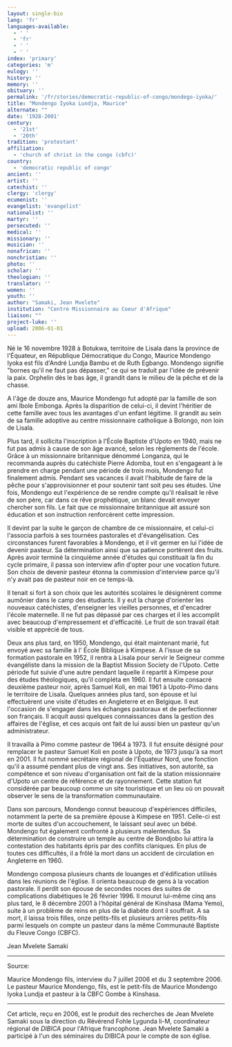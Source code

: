 ```yaml
---
layout: single-bio
lang: 'fr'
languages-available:
  - ' '
  - 'fr'
  - ' '
  - ' '
index: 'primary'
categories: 'm'
eulogy: ''
history: ''
memory: ''
obituary: ''
permalink: '/fr/stories/democratic-republic-of-congo/mondego-iyoka/'
title: "Mondengo Iyoka Lundja, Maurice"
alternate: ""
date: '1928-2001'
century:
  - '21st'
  - '20th'
tradition: 'protestant'
affiliation:
  - 'church of christ in the congo (cbfc)'
country:
  - 'democratic republic of congo'
ancient: ''
artist: ''
catechist: ''
clergy: 'clergy'
ecumenist: ''
evangelist: 'evangelist'
nationalist: ''
martyr: ''
persecuted: ''
medical: ''
missionary: ''
musician: ''
nonafrican: ''
nonchristian: ''
photo: ''
scholar: ''
theologian: ''
translator: ''
women: ''
youth: ''
author: "Samaki, Jean Mvelete"
institution: "Centre Missionnaire au Coeur d'Afrique"
liaison: ""
project-luke: ''
upload: 2006-01-01
---
```




Né le 16 novembre 1928 à Botukwa, territoire de Lisala dans la province de l'Équateur, en République Démocratique du Congo, Maurice Mondengo Iyoka est fils d'André Lundja Bambu et de Ruth Egbango. Mondengo signifie "bornes qu'il ne faut pas dépasser," ce qui se traduit par l'idée de prévenir la paix. Orphelin dès le bas âge, il grandit dans le milieu de la pêche et de la chasse.

A l'âge de douze ans, Maurice Mondengo fut adopté par la famille de son ami Ibole Embonga. Après la disparition de celui-ci, il devint l'héritier de cette famille avec tous les avantages d'un enfant légitime. Il grandit au sein de sa famille adoptive au centre missionnaire catholique à Bolongo, non loin de Lisala.

Plus tard, il sollicita l'inscription à l'École Baptiste d'Upoto en 1940, mais ne fut pas admis à cause de son âge avancé, selon les règlements de l'école. Grâce à un missionnaire britannique dénommé Longanza, qui le recommanda auprès du catéchiste Pierre Adomba, tout en s'engageant à le prendre en charge pendant une période de trois mois, Mondengo fut finalement admis. Pendant ses vacances il avait l'habitude de faire de la pêche pour s'approvisionner et pour soutenir tant soit peu ses études. Une fois, Mondengo eut l'expérience de se rendre compte qu'il réalisait le rêve de son père, car dans ce rêve prophétique, un blanc devait envoyer chercher son fils. Le fait que ce missionnaire britannique ait assuré son éducation et son instruction renforcèrent cette impression.

Il devint par la suite le garçon de chambre de ce missionnaire, et celui-ci l'associa parfois à ses tournées pastorales et d'évangélisation. Ces circonstances furent favorables à Mondengo, et il vit germer en lui l'idée de devenir pasteur. Sa détermination ainsi que sa patience portèrent des fruits. Après avoir terminé la cinquième année d'études qui constituait la fin du cycle primaire, il passa son interview afin d'opter pour une vocation future. Son choix de devenir pasteur étonna la commission d'interview parce qu'il n'y avait pas de pasteur noir en ce temps-là.

Il tenait si fort à son choix que les autorités scolaires le désignèrent comme aumônier dans le camp des étudiants. Il y eut la charge d'orienter les nouveaux catéchistes, d'enseigner les vieilles personnes, et d'encadrer l'école maternelle. Il ne fut pas dépassé par ces charges et il les accomplit avec beaucoup d'empressement et d'efficacité. Le fruit de son travail était visible et apprécié de tous.

Deux ans plus tard, en 1950, Mondengo, qui était maintenant marié, fut envoyé avec sa famille à l' École Biblique à Kimpese. A l'issue de sa formation pastorale en 1952, il rentra à Lisala pour servir le Seigneur comme évangéliste dans la mission de la Baptist Mission Society de l'Upoto. Cette période fut suivie d'une autre pendant laquelle il repartit à Kimpese pour des études théologiques, qu'il compléta en 1960. Il fut ensuite consacré deuxième pasteur noir, après Samuel Koli, en mai 1961 à Upoto-Pimo dans le territoire de Lisala. Quelques années plus tard, son épouse et lui effectuèrent une visite d'études en Angleterre et en Belgique. Il eut l'occasion de s'engager dans les échanges pastoraux et de perfectionner son français. Il acquit aussi quelques connaissances dans la gestion des affaires de l'église, et ces acquis ont fait de lui aussi bien un pasteur qu'un administrateur.

Il travailla à Pimo comme pasteur de 1964 à 1973. Il fut ensuite désigné pour remplacer le pasteur Samuel Koli en poste à Upoto, de 1973 jusqu'à sa mort en 2001. Il fut nommé secrétaire régional de l'Équateur Nord, une fonction qu'il a assumé pendant plus de vingt ans. Ses initiatives, son autorité, sa compétence et son niveau d'organisation ont fait de la station missionnaire d'Upoto un centre de référence et de rayonnement. Cette station fut considérée par beaucoup comme un site touristique et un lieu où on pouvait observer le sens de la transformation communautaire.

Dans son parcours, Mondengo  connut beaucoup d'expériences difficiles, notamment la perte de sa première épouse à Kimpese en 1951. Celle-ci est morte de suites d'un accouchement, le laissant seul avec un bébé. Mondengo fut également confronté à plusieurs malentendus. Sa détermination de construire un temple au centre de Bondjobo lui attira la contestation des habitants épris par des conflits claniques. En plus de toutes ces difficultés, il a frôlé la mort dans un accident de circulation en Angleterre en 1960.

Mondengo composa plusieurs chants de louanges et d'édification utilisés dans les réunions de l'église. Il orienta beaucoup de gens à la vocation pastorale. Il perdit son épouse de secondes noces des suites de complications diabétiques le 26 février 1996. Il mourut lui-même cinq ans plus tard, le 8 décembre 2001 à l'hôpital général de Kinshasa (Mama Yemo), suite à un problème de reins en plus de la diabète dont il souffrait. A sa mort, il laissa trois filles, onze petits-fils et plusieurs arrières petits-fils parmi lesquels on compte un pasteur dans la même Communauté Baptiste du Fleuve Congo (CBFC).

Jean Mvelete Samaki

---

Source:

Maurice Mondengo fils, interview du 7 juillet 2006 et du 3 septembre 2006. Le pasteur Maurice Mondengo, fils, est le petit-fils de Maurice Mondengo Iyoka Lundja et pasteur à la CBFC Gombe à Kinshasa.

---

Cet article, reçu en 2006, est le produit des recherches  de Jean Mvelete Samaki sous la direction du Révérend Fohle Lygunda li-M, coordinateur régional de *DIBICA* pour l'Afrique francophone. Jean Mvelete Samaki a participé à l'un des séminaires du DIBICA pour le compte de son église.

